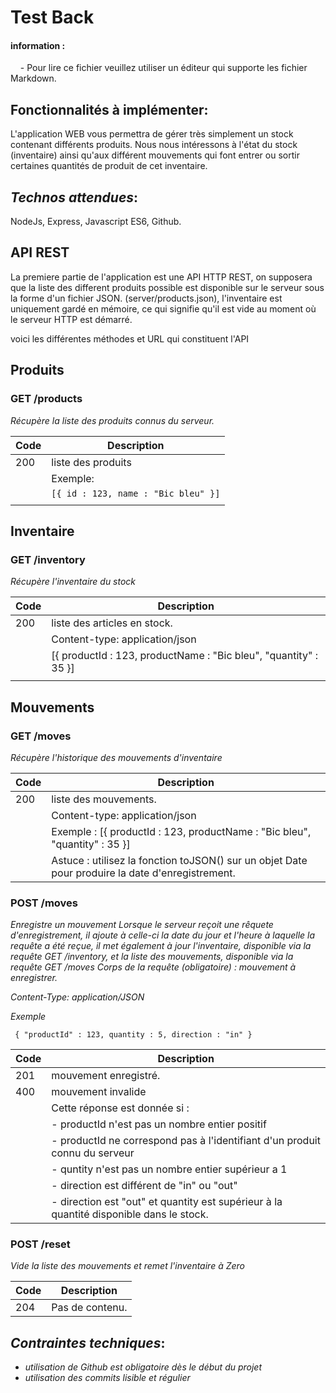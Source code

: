 # Test Back

#### **information** :

<p>
    &nbsp;&nbsp;&nbsp; - Pour lire ce fichier veuillez utiliser un éditeur qui supporte les fichier Markdown. 
</p>

## **Fonctionnalités à implémenter**:

<p>
    L'application WEB vous permettra de gérer très simplement un stock contenant différents produits. Nous nous intéressons à l'état du stock (inventaire) ainsi qu'aux différent mouvements qui font entrer ou sortir certaines quantités de produit de cet inventaire.
</p>

## **_Technos attendues_**:

NodeJs, Express, Javascript ES6, Github.

## **API REST**

<p>
    La premiere partie de l'application est une API HTTP REST, on supposera que la liste des different produits possible est disponible sur le serveur sous la forme d'un fichier JSON.
    (server/products.json), l'inventaire est uniquement gardé en mémoire, ce qui signifie qu'il est vide au moment où le serveur HTTP est démarré.
</p>
<p>voici les différentes méthodes et URL qui constituent l'API</p>

## **Produits**

### **GET /products**

_Récupère la liste des produits connus du serveur._

| Code | Description                         |
| ---- | ----------------------------------- |
| 200  | liste des produits                  |
|      | Exemple:                            |
|      | `[{ id : 123, name : "Bic bleu" }]` |
|      |                                     |

## **Inventaire**

### **GET /inventory**

_Récupère l'inventaire du stock_

| Code | Description                                                      |
| ---- | ---------------------------------------------------------------- |
| 200  | liste des articles en stock.                                     |
|      | Content-type: application/json                                   |
|      | [{ productId : 123, productName : "Bic bleu", "quantity" : 35 }] |
|      |                                                                  |

## **Mouvements**

### **GET /moves**

_Récupère l'historique des mouvements d'inventaire_

| Code | Description                                                                                      |
| ---- | ------------------------------------------------------------------------------------------------ |
| 200  | liste des mouvements.                                                                            |
|      | Content-type: application/json                                                                   |
|      | Exemple : [{ productId : 123, productName : "Bic bleu", "quantity" : 35 }]                       |
|      | Astuce : utilisez la fonction toJSON() sur un objet Date pour produire la date d'enregistrement. |

### **POST /moves**

_Enregistre un mouvement_
_Lorsque le serveur reçoit une rêquete d'enregistrement, il ajoute à celle-ci la date du jour et l'heure à laquelle la requête a été reçue, il met également à jour l'inventaire, disponible via la requête GET /inventory, et la liste des mouvements, disponible via la requête GET /moves_
_Corps de la requête (obligatoire) : mouvement à enregistrer._

_Content-Type: application/JSON_

_Exemple_

` { "productId" : 123, quantity : 5, direction : "in" }`

| Code | Description                                                                             |
| ---- | --------------------------------------------------------------------------------------- |
| 201  | mouvement enregistré.                                                                   |
| 400  | mouvement invalide                                                                      |
|      | Cette réponse est donnée si :                                                           |
|      | - productId n'est pas un nombre entier positif                                          |
|      | - productId ne correspond pas à l'identifiant d'un produit connu du serveur             |
|      | - quntity n'est pas un nombre entier supérieur a 1                                      |
|      | - direction est différent de "in" ou "out"                                              |
|      | - direction est "out" et quantity est supérieur à la quantité disponible dans le stock. |

### **POST /reset**

_Vide la liste des mouvements et remet l'inventaire à Zero_

| Code | Description     |
| ---- | --------------- |
| 204  | Pas de contenu. |

## **_Contraintes techniques_**:

- _utilisation de Github est obligatoire dès le début du projet_
- _utilisation des commits lisible et régulier_
